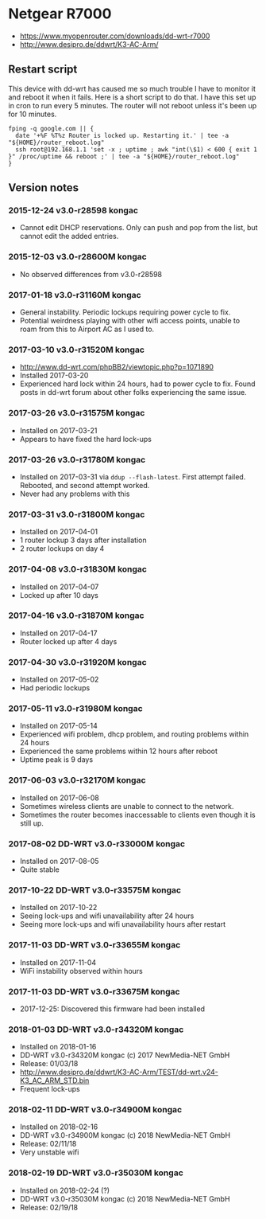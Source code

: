 # Netgear R7000

- <https://www.myopenrouter.com/downloads/dd-wrt-r7000>
- <http://www.desipro.de/ddwrt/K3-AC-Arm/>

## Restart script

This device with dd-wrt has caused me so much trouble I have to monitor it and reboot it when it fails. Here is a short script to do that. I have this set up in cron to run every 5 minutes. The router will not reboot unless it's been up for 10 minutes.

```
fping -q google.com || {
  date '+%F %T%z Router is locked up. Restarting it.' | tee -a "${HOME}/router_reboot.log"
  ssh root@192.168.1.1 'set -x ; uptime ; awk "int(\$1) < 600 { exit 1 }" /proc/uptime && reboot ;' | tee -a "${HOME}/router_reboot.log"
}
```

## Version notes

### 2015-12-24 v3.0-r28598 kongac

- Cannot edit DHCP reservations. Only can push and pop from the list, but cannot edit the added entries.

### 2015-12-03 v3.0-r28600M kongac

- No observed differences from v3.0-r28598

### 2017-01-18 v3.0-r31160M kongac

- General instability. Periodic lockups requiring power cycle to fix.
- Potential weirdness playing with other wifi access points, unable to roam from this to Airport AC as I used to.

### 2017-03-10 v3.0-r31520M kongac

- <http://www.dd-wrt.com/phpBB2/viewtopic.php?p=1071890>
- Installed 2017-03-20
- Experienced hard lock within 24 hours, had to power cycle to fix. Found posts in dd-wrt forum about other folks experiencing the same issue.

### 2017-03-26 v3.0-r31575M kongac

- Installed on 2017-03-21
- Appears to have fixed the hard lock-ups

### 2017-03-26 v3.0-r31780M kongac

- Installed on 2017-03-31 via `ddup --flash-latest`. First attempt failed. Rebooted, and second attempt worked.
- Never had any problems with this

### 2017-03-31 v3.0-r31800M kongac

- Installed on 2017-04-01
- 1 router lockup 3 days after installation
- 2 router lockups on day 4

### 2017-04-08 v3.0-r31830M kongac

- Installed on 2017-04-07
- Locked up after 10 days

### 2017-04-16 v3.0-r31870M kongac

- Installed on 2017-04-17
- Router locked up after 4 days

### 2017-04-30 v3.0-r31920M kongac

- Installed on 2017-05-02
- Had periodic lockups

### 2017-05-11 v3.0-r31980M kongac

- Installed on 2017-05-14
- Experienced wifi problem, dhcp problem, and routing problems within 24 hours
- Experienced the same problems within 12 hours after reboot
- Uptime peak is 9 days

### 2017-06-03 v3.0-r32170M kongac

- Installed on 2017-06-08
- Sometimes wireless clients are unable to connect to the network.
- Sometimes the router becomes inaccessable to clients even though it is still up.

### 2017-08-02 DD-WRT v3.0-r33000M kongac

- Installed on 2017-08-05
- Quite stable

### 2017-10-22 DD-WRT v3.0-r33575M kongac

- Installed on 2017-10-22
- Seeing lock-ups and wifi unavailability after 24 hours
- Seeing more lock-ups and wifi unavailability hours after restart

### 2017-11-03 DD-WRT v3.0-r33655M kongac

- Installed on 2017-11-04
- WiFi instability observed within hours

### 2017-11-03 DD-WRT v3.0-r33675M kongac

- 2017-12-25: Discovered this firmware had been installed

### 2018-01-03 DD-WRT v3.0-r34320M kongac

- Installed on 2018-01-16
- DD-WRT v3.0-r34320M kongac (c) 2017 NewMedia-NET GmbH
- Release: 01/03/18
- http://www.desipro.de/ddwrt/K3-AC-Arm/TEST/dd-wrt.v24-K3_AC_ARM_STD.bin
- Frequent lock-ups

### 2018-02-11 DD-WRT v3.0-r34900M kongac

- Installed on 2018-02-16
- DD-WRT v3.0-r34900M kongac (c) 2018 NewMedia-NET GmbH
- Release: 02/11/18
- Very unstable wifi

### 2018-02-19 DD-WRT v3.0-r35030M kongac

- Installed on 2018-02-24 (?)
- DD-WRT v3.0-r35030M kongac (c) 2018 NewMedia-NET GmbH
- Release: 02/19/18
